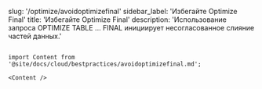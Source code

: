 slug: '/optimize/avoidoptimizefinal'
sidebar_label: 'Избегайте Optimize Final'
title: 'Избегайте Optimize Final'
description: 'Использование запроса OPTIMIZE TABLE ... FINAL инициирует несогласованное слияние частей данных.'
``` 

import Content from '@site/docs/cloud/bestpractices/avoidoptimizefinal.md';

<Content />
